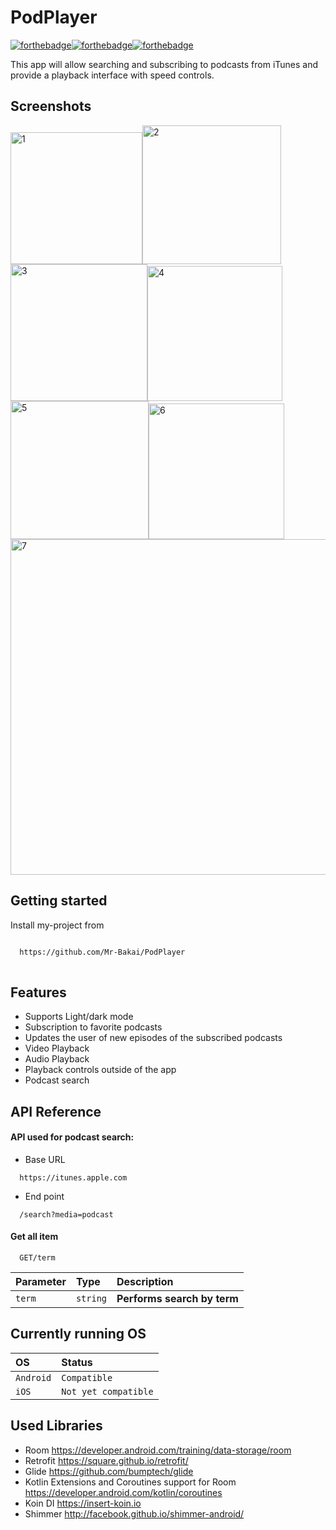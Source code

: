 
# PodPlayer
[![forthebadge](https://forthebadge.com/images/badges/built-with-love.svg)](https://forthebadge.com)[![forthebadge](https://forthebadge.com/images/badges/built-for-android.svg)](https://forthebadge.com)[![forthebadge](https://forthebadge.com/images/badges/powered-by-coffee.svg)](https://forthebadge.com)

This app will allow searching and subscribing to podcasts from iTunes and provide a playback interface with speed controls.


## Screenshots

<img width="211" alt="1" src="https://user-images.githubusercontent.com/70475447/127272363-ad788823-d7ff-4445-86d9-9689b07c6e35.png"><img width="222" alt="2" src="https://user-images.githubusercontent.com/70475447/127272851-d2fc8926-1c90-463a-bfa7-e4aabf0ca0f8.png"><img width="219" alt="3" src="https://user-images.githubusercontent.com/70475447/127272845-bafadb60-bcd0-458a-9780-adb43f0592bf.png"><img width="216" alt="4" src="https://user-images.githubusercontent.com/70475447/127272831-027bad81-a7b6-41b6-b87a-a15cb0cb942a.png"><img width="221" alt="5" src="https://user-images.githubusercontent.com/70475447/127272836-a0324073-7d73-459e-a1a8-b04c30618167.png"><img width="217" alt="6" src="https://user-images.githubusercontent.com/70475447/127272849-8b4e9ad3-a8a5-4820-bfd8-123de088422f.png"><img width="537" alt="7" src="https://user-images.githubusercontent.com/70475447/127273587-758856a6-d9ce-414b-9ba3-a14b4039ce60.png">

## Getting started

Install my-project from

```bash

  https://github.com/Mr-Bakai/PodPlayer
  

```


## Features

- Supports Light/dark mode
- Subscription  to favorite podcasts
- Updates the user of new episodes of the subscribed podcasts
- Video Playback
- Audio Playback
- Playback controls outside of the app
- Podcast search 
    


## API Reference

#### API used for podcast search:

- Base URL 
```http
  https://itunes.apple.com
```
- End point
```http
  /search?media=podcast
```


#### Get all item

```http
  GET/term
```

| Parameter | Type     | Description                |
| :-------- | :------- | :------------------------- |
| `term`    | `string` | **Performs search by term**|


## Currently running OS

| OS        | Status               |
| :-------- | :-------             |
| `Android` | `Compatible`         |
| `iOS`     | `Not yet compatible` |


  
  ## Used Libraries 

- Room https://developer.android.com/training/data-storage/room
- Retrofit https://square.github.io/retrofit/
- Glide https://github.com/bumptech/glide
- Kotlin Extensions and Coroutines support for Room https://developer.android.com/kotlin/coroutines
- Koin DI  https://insert-koin.io
- Shimmer http://facebook.github.io/shimmer-android/
